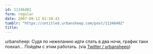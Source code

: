 ```yaml
---
id: 11346402
form: regular
date: 2007-09-11 01:10:43
tumblr: "https://untitled.urbansheep.com/post/11346402"
title:
---
```


<p>urbansheep: Судя по нежеланию идти спать в два ночи, график таки поехал&hellip; Пойдём с этим работать. (via <a href="http://twitter.com/urbansheep/statuses/259787932">Twitter / urbansheep</a>)</p>

